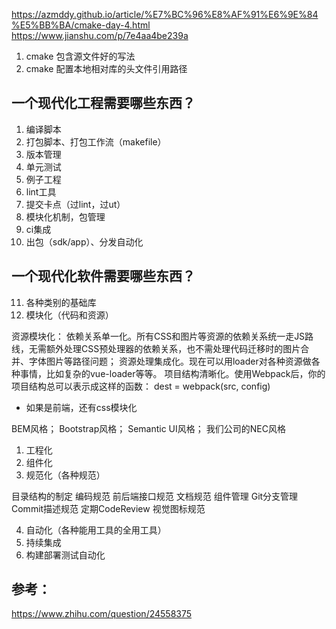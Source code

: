 <!--
 * @Author: your name
 * @Date: 2021-03-06 19:22:25
 * @LastEditTime: 2021-03-06 20:02:43
 * @LastEditors: Please set LastEditors
 * @Description: In User Settings Edit
 * @FilePath: /mt-ccs/README.temp.md
-->


https://azmddy.github.io/article/%E7%BC%96%E8%AF%91%E6%9E%84%E5%BB%BA/cmake-day-4.html
https://www.jianshu.com/p/7e4aa4be239a


1. cmake 包含源文件好的写法
2. cmake 配置本地相对库的头文件引用路径


## 一个现代化工程需要哪些东西？

1. 编译脚本
2. 打包脚本、打包工作流（makefile）
3. 版本管理
4. 单元测试
5. 例子工程
6. lint工具
7. 提交卡点（过lint，过ut）
8. 模块化机制，包管理
9. ci集成
10. 出包（sdk/app）、分发自动化


## 一个现代化软件需要哪些东西？

11. 各种类别的基础库
12. 模块化（代码和资源）

资源模块化：
依赖关系单一化。所有CSS和图片等资源的依赖关系统一走JS路线，无需额外处理CSS预处理器的依赖关系，也不需处理代码迁移时的图片合并、字体图片等路径问题；
资源处理集成化。现在可以用loader对各种资源做各种事情，比如复杂的vue-loader等等。
项目结构清晰化。使用Webpack后，你的项目结构总可以表示成这样的函数：
dest = webpack(src, config)


 - 如果是前端，还有css模块化

BEM风格；
Bootstrap风格；
Semantic UI风格；
我们公司的NEC风格


1.  工程化
2.  组件化
3.  规范化（各种规范）

目录结构的制定
编码规范
前后端接口规范
文档规范
组件管理
Git分支管理
Commit描述规范
定期CodeReview
视觉图标规范

4. 自动化（各种能用工具的全用工具）
5. 持续集成
6. 构建部署测试自动化


## 参考：

https://www.zhihu.com/question/24558375